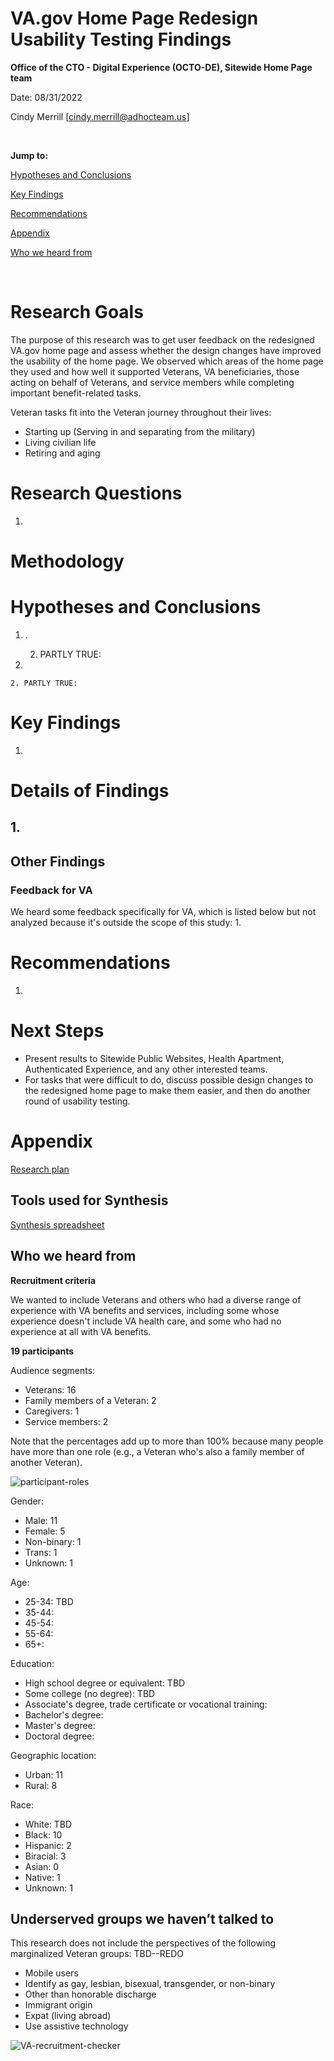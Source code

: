 # VA.gov Home Page Redesign Usability Testing Findings 

**Office of the CTO - Digital Experience (OCTO-DE), Sitewide Home Page team**

Date: 08/31/2022

Cindy Merrill [cindy.merrill@adhocteam.us]

<br>

**Jump to:**

[Hypotheses and Conclusions](https://github.com/department-of-veterans-affairs/va.gov-team/new/master/products/public-websites/home-page/research/redesign-usability#hypotheses-and-conclusions)

[Key Findings](https://github.com/department-of-veterans-affairs/va.gov-team/new/master/products/public-websites/home-page/research/redesign-usability#key-findings)

[Recommendations](https://github.com/department-of-veterans-affairs/va.gov-team/new/master/products/public-websites/home-page/research/redesign-usability#recommendations)

[Appendix](https://github.com/department-of-veterans-affairs/va.gov-team/new/master/products/public-websites/home-page/research/redesign-usability#appendix)

[Who we heard from](https://github.com/department-of-veterans-affairs/va.gov-team/new/master/products/public-websites/home-page/research/redesign-usability#who-we-heard-from)

<br>

# Research Goals
The purpose of this research was to get user feedback on the redesigned VA.gov home page and assess whether the design changes have improved the usability of the home page. We observed which areas of the home page they used and how well it supported Veterans, VA beneficiaries, those acting on behalf of Veterans, and service members while completing important benefit-related tasks.

Veteran tasks fit into the Veteran journey throughout their lives:

- Starting up (Serving in and separating from the military)
- Living civilian life
- Retiring and aging

# Research Questions
1.  

# Methodology 
 
# Hypotheses and Conclusions

1. .

    2. PARTLY TRUE: 
3. 

    2. PARTLY TRUE: 
   

# Key Findings

1. 


# Details of Findings 

## 1. 


## Other Findings


### Feedback for VA

We heard some feedback specifically for VA, which is listed below but not analyzed because it's outside the scope of this study:
1.   

# Recommendations
1. 

# Next Steps

- Present results to Sitewide Public Websites, Health Apartment, Authenticated Experience, and any other interested teams.
- For tasks that were difficult to do, discuss possible design changes to the redesigned home page to make them easier, and then do another round of usability testing.

# Appendix

[Research plan]()


## Tools used for Synthesis

[Synthesis spreadsheet]()


## Who we heard from 

**Recruitment criteria**

We wanted to include Veterans and others who had a diverse range of experience with VA benefits and services, including some whose experience doesn't include VA health care, and some who had no experience at all with VA benefits.

**19 participants** 

Audience segments:
* Veterans:  16
* Family members of a Veteran: 2 
* Caregivers: 1
* Service members: 2

Note that the percentages add up to more than 100% because many people have more than one role (e.g., a Veteran who's also a family member of another Veteran).

![participant-roles]()

Gender:
* Male:      11
* Female:     5
* Non-binary: 1
* Trans:      1
* Unknown:    1


Age: 
* 25-34: TBD
* 35-44: 
* 45-54: 
* 55-64: 
* 65+:   


Education: 
* High school degree or equivalent: TBD
* Some college (no degree): TBD
* Associate's degree, trade certificate or vocational training: 
* Bachelor's degree: 
* Master's degree: 
* Doctoral degree:


Geographic location:
* Urban: 11
* Rural: 8


Race:
* White: TBD
* Black: 10
* Hispanic: 2 
* Biracial: 3
* Asian: 0
* Native: 1
* Unknown: 1


## Underserved groups we haven’t talked to 

This research does not include the perspectives of the following marginalized Veteran groups:
TBD--REDO
* Mobile users
* Identify as gay, lesbian, bisexual, transgender, or non-binary
* Other than honorable discharge
* Immigrant origin
* Expat (living abroad)
* Use assistive technology

![VA-recruitment-checker]()
